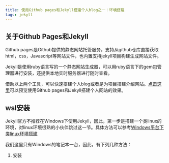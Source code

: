 ```yaml
---
title: 使用Github pages和Jekyll搭建个人blog之一：环境搭建
tags: jekyll
---
```



## 关于Github Pages和Jekyll
Github pages是Github提供的静态网站托管服务，支持从github仓库直接获取html，css，Javascript等网站文件，也内置支持jekyll项目构建生成网站文件。

Jekyll是使用ruby语言写的一个静态网站生成器，可以用ruby语言下的gem包管理器进行安装，还提供本地实时服务器进行随时查看。

借助以上两个工具，可以快速搭建个人blog或者是为项目搭建介绍网站。[点击这里](noonafter.cn)可以预览使用Github pages和Jekyll搭建个人网站的效果。



## wsl安装
Jekyll官方不推荐在Windows下使用Jekyll，因此，第一步是搭建一个类linux的环境，对linux环境很熟的小伙伴跳过这一节。具体方法可以参考[Windows平台下类linux环境搭建]()

我们这里只有Windows的笔记本一台，因此，有下列几种方法：
1. 安装